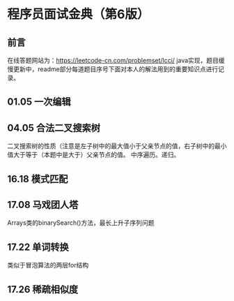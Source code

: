 程序员面试金典（第6版）
===
前言
---
在线答题网站为：https://leetcode-cn.com/problemset/lcci/
java实现，题目缓慢更新中，readme部分每道题目序号下面对本人的解法用到的重要知识点进行记录。

01.05 一次编辑
---

04.05 合法二叉搜索树
---
二叉搜索树的性质（注意是左子树中的最大值小于父亲节点的值，右子树中的最小值大于等于（本题中是大于）父亲节点的值。
中序遍历。递归。

16.18 模式匹配
---
17.08 马戏团人塔
---
Arrays类的binarySearch()方法，最长上升子序列问题

17.22 单词转换
---
类似于冒泡算法的两层for结构

17.26 稀疏相似度
---
